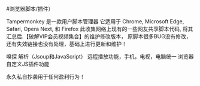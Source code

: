 #浏览器脚本/插件）

Tampermonkey 是一款用户脚本管理器 它适用于 Chrome, Microsoft Edge, Safari, Opera Next, 和 Firefox 此收集网络上现有的一些网友共享脚本代码, 将其汇总后.【破解VIP会员视频集合】的维护修改版本， 原脚本很多BUG没有修改，还有失效链接也没有处理，基础上进行更新和维护！

嗅探 解析（Jsoup和JavaScript） 远程播放功能，手机，电视，电脑统一 浏览器自定义JS插件功能

永久私自抄袭用于任何盈利行为！
